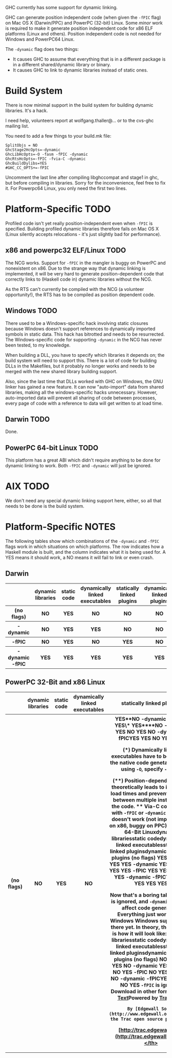 
GHC currently has some support for dynamic linking.


GHC can generate position independent code (when given the `-fPIC` flag) on Mac OS X (Darwin/PPC) and PowerPC (32-bit) Linux. Some *minor* work is required to make it generate position independent code for x86 ELF platforms (Linux and others). Position independent code is not needed for Windows and PowerPC64 Linux.


The `-dynamic` flag does two things:

- It causes GHC to assume that everything that is in a different package is in a different shared/dynamic library or binary.
- It causes GHC to link to dynamic libraries instead of static ones.

# Build System


There is now minimal support in the build system for building dynamic libraries. It's a hack.


I need help, volunteers report at wolfgang.thaller@… or to the cvs-ghc mailing list.


You need to add a few things to your build.mk file:

```wiki
SplitObjs = NO
GhcStage2HcOpts=-dynamic
GhcLibHcOpts=-O -fasm -fPIC -dynamic
GhcRtsHcOpts=-fPIC -fvia-C -dynamic
GhcBuildDylibs=YES
#GHC_CC_OPTS+=-fPIC
```


Uncomment the last line after compiling libghccompat and stage1 in ghc, but before compiling in libraries. Sorry for the inconvenience, feel free to fix it. For Powerpc64 Linux, you only need the first two lines.

# Platform-Specific TODO


Profiled code isn't yet really position-independent even when `-fPIC` is specified. Building profiled dynamic libraries therefore fails on Mac OS X (Linux silently accepts relocations - it's just slightly bad for performance).

## x86 and powerpc32 ELF/Linux TODO


The NCG works. Support for `-fPIC` in the mangler is buggy on PowerPC and nonexistent on x86. Due to the strange way that dynamic linking is implemented, it will be very hard to generate position-dependent code that correctly links to (Haskell code in) dynamic libraries without the NCG.


As the RTS can't currently be compiled with the NCG (a volunteer opportunity!), the RTS has to be compiled as position dependent code.

## Windows TODO


There used to be a Windows-specific hack involving static closures because Windows doesn't support references to dynamically imported symbols in static data. This hack has bitrotted and needs to be resurrected. The Windows-specific code for supporting `-dynamic` in the NCG has never been tested, to my knowledge.


When building a DLL, you have to specify which libraries it depends on; the build system will need to support this. There is a lot of code for building DLLs in the Makefiles, but it probably no longer works and needs to be merged with the new shared library building support.


Also, since the last time that DLLs worked with GHC on Windows, the GNU linker has gained a new feature. It can now "auto-import" data from shared libraries, making all the windows-specific hacks unnecessary. However, auto-imported data will prevent all sharing of code between processes, every page of code with a reference to data will get written to at load time.

## Darwin TODO


Done.

## PowerPC 64-bit Linux TODO


This platform has a great ABI which didn't require anything to be done for dynamic linking to work. Both `-fPIC` and `-dynamic` will just be ignored.

# AIX TODO


We don't need any special dynamic linking support here, either, so all that needs to be done is the build system.

# Platform-Specific NOTES


The following tables show which combinations of the `-dynamic` and `-fPIC` flags work in which situations on which platforms. The row indicates how a Haskell module is built, and the column indicates what it is being used for. A YES means it should work, a NO means it will fail to link or even crash.

## Darwin

<table><tr><th></th>
<th>dynamic libraries</th>
<th>static code</th>
<th>dynamically linked executables</th>
<th>statically linked plugins</th>
<th>dynamically linked plugins
</th></tr>
<tr><th>(no flags)    </th>
<th>NO               </th>
<th>YES        </th>
<th>NO                            </th>
<th>NO            </th>
<th>NO
</th></tr>
<tr><th>-dynamic      </th>
<th>NO               </th>
<th>YES        </th>
<th>YES                           </th>
<th>NO            </th>
<th>NO
</th></tr>
<tr><th>-fPIC         </th>
<th>NO               </th>
<th>YES        </th>
<th>NO                            </th>
<th>YES           </th>
<th>NO
</th></tr>
<tr><th>-dynamic -fPIC</th>
<th>YES              </th>
<th>YES        </th>
<th>YES                           </th>
<th>YES           </th>
<th>YES
</th></tr></table>

## PowerPC 32-Bit and x86 Linux

<table><tr><th></th>
<th>dynamic libraries</th>
<th>static code</th>
<th>dynamically linked executables</th>
<th>statically linked plugins</th>
<th>dynamically linked plugins
</th></tr>
<tr><th>(no flags)    </th>
<th>NO               </th>
<th>YES        </th>
<th>NO                            </th>
<th>YES**NO
-dynamic      NO               YES        YES\*                          YES****NO
-fPIC         NO               YES        NO                            YES           NO
-dynamic -fPICYES              YES        NO                            YES           YES

(\*) Dynamically linked executables have to be built via the native code genetator (when using `-O`, specify `-fasm`).

(**) Position-dependent code theoretically leads to increased load times and prevents sharing between multiple instances of the code.
**
Via-C compilation with `-fPIC` or `-dynamic` currently doesn't work (not implemented on x86, buggy on PPC).
PowerPC 64-Bit Linuxdynamic librariesstatic codedynamically linked executablesstatically linked pluginsdynamically linked plugins
(no flags)    YES              YES        YES                           YES           YES
-dynamic      YES              YES        YES                           YES           YES
-fPIC         YES              YES        YES                           YES           YES
-dynamic -fPICYES              YES        YES                           YES           YES

Now that's a boring table... `-fPIC` is ignored, and `-dynamic` doesn't affect code generation. Everything just works.
x86 Windows
Windows support isn't there yet. In theory, though, this is how it will look like:
dynamic librariesstatic codedynamically linked executablesstatically linked pluginsdynamically linked plugins
(no flags)    NO               YES        NO                            YES           NO
-dynamic      YES              NO         YES                           NO            YES
-fPIC         NO               YES        NO                            YES           NO
-dynamic -fPICYES              NO         YES                           NO            YES
`-fPIC` is ignored.
Download in other formats:[Plain Text](/trac/ghc/wiki/DynamicLinking?version=2&format=txt)[](http://trac.edgewall.org/)Powered by [Trac 1.2.2](/trac/ghc/about)

        By [Edgewall Software](http://www.edgewall.org/).Visit the Trac open source project at
[http://trac.edgewall.org/](http://trac.edgewall.org/)**</th>
<th></th></tr></table>